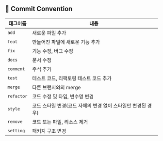 ## 🎯 Commit Convention

| 태그이름   | 내용                                                                      |
| ---------- | ------------------------------------------------------------------------- |
| `add`     | 새로운 파일 추가                              |
| `feat`     | 만들어진 파일에 새로운 기능 추가                                                          |
| `fix`   | 기능 수정, 버그 수정                                                       |
| `docs`  | 문서 수정                                    |
| `comment`    | 주석 추가                     |
| `test` | 테스트 코드, 리팩토링 테스트 코드 추가                                                    |
| `merge`  | 다른 브랜치와의 merge                                                  |
| `refactor`     | 코드 수정 및 타입, 변수명 변경                                                        |
| `style`     | 코드 스타일 변경(코드 자체의 변경 없이 스타일만 변경된 경우)                        |
| `remove`    | 코드 또는 파일, 리소스 제거 |
| `setting`   | 패키지 구조 변경                        |